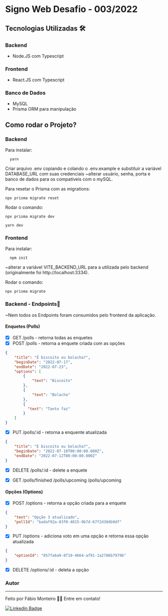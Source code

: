 # Signo Web Desafio - 003/2022

## Tecnologias Utilizadas 🛠

### Backend
- Node.JS com Typescript

### Frontend
- React.JS com Typescript

### Banco de Dados
- MySQL
- Prisma ORM para manipulação

## Como rodar o Projeto?

### Backend

Para instalar:
```
  yarn 
```

Criar arquivo .env copiando e colando o .env.example e substituir a variável DATABASE_URL com suas credenciais
~alterar usuário, senha, porta e banco de dados para os compatíveis com o mySQL.

Para resetar o Prisma com as migrations: 
```
npx prisma migrate reset
```

Rodar o comando: 
```
npx prisma migrate dev
```

```
yarn dev
```

### Frontend

Para instalar:
```
  npm init
```

~alterar a variável VITE_BACKEND_URL para a utilizada pelo backend (originalmente foi http://localhost:3334).

Rodar o comando: 
```
npx prisma migrate
```

### Backend - Endpoints📝

~Nem todos os Endpoints foram consumidos pelo frontend da aplicação.

#### Enquetes (Polls)
- [X] GET /polls - retorna todas as enquetes
- [X] POST /polls - retorna a enquete criada com as opções
```json
{
    "title": "É biscoito ou bolacha?",   
    "beginDate": "2022-07-17",
    "endDate": "2022-07-23",
    "options": [
        {
            "text": "Biscoito"
        },
        {
            "text": "Bolacha"
        },
        {
          "text": "Tanto faz"
        }
    ]
}
```
- [X] PUT /polls/:id - retorna a enquente atualizada
```json
{
    "title": "É biscoito ou bolacha?",
    "beginDate": "2022-07-10T00:00:00.000Z",
    "endDate": "2022-07-12T00:00:00.000Z"
}
```
- [X] DELETE /polls/:id - delete a enquete

- [X] GET /polls/finished /polls/upcoming /polls/upcoming

#### Opções (Options)

- [X] POST /options - retorna a opção criada para a enquete
```json
{
    "text": "Opção 3 atualizado",
    "pollId": "badaf92a-83f0-4015-9b7d-67f2d38db9df"
}
```
- [X] PUT /options - adiciona voto em uma opção e retorna essa opção atualizada
```json
{
    "optionId": "857fa6a9-8f19-4664-af91-1a2786b7979b"
}
```
- [X] DELETE /options/:id - deleta a opção

### Autor
---
Feito por Fábio Monteiro 👋🏽 Entre em contato!

 [![Linkedin Badge](https://img.shields.io/badge/-fabiomrm-blue?style=flat-square&logo=Linkedin&logoColor=white&link=https://www.linkedin.com/in/fabiomrm/)](https://www.linkedin.com/in/fabiomrm/) 
